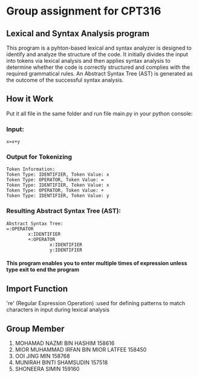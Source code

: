 # Group assignment for CPT316
   
## Lexical and Syntax Analysis program

This program is a pyhton-based lexical and syntax analyzer is designed to identify and analyze the structure of the code. It initially divides the input into tokens via lexical analysis and then applies syntax analysis to determine whether the code is correctly structured and complies with the required grammatical rules. An Abstract Syntax Tree (AST) is generated as the outcome of the successful syntax analysis.

## How it Work
Put it all file in the same folder and run file main.py in your python console:

### Input:
```
x=x+y
```

### Output for Tokenizing
```
Token Information:
Token Type: IDENTIFIER, Token Value: x
Token Type: OPERATOR, Token Value: =
Token Type: IDENTIFIER, Token Value: x
Token Type: OPERATOR, Token Value: +
Token Type: IDENTIFIER, Token Value: y
```

### Resulting Abstract Syntax Tree (AST):

```
Abstract Syntax Tree:
=:OPERATOR
        x:IDENTIFIER
        +:OPERATOR
                x:IDENTIFIER
                y:IDENTIFIER
```

#### This program enables you to enter multiple times of expression unless type exit to end the program

## Import Function
're' (Regular Expression Operation) :used for defining patterns to match characters in input during lexical analysis

## Group Member
1) MOHAMAD NAZMI BIN HASHIM 158616 
2) MIOR MUHAMMAD IRFAN BIN MIOR LATFEE 158450 
3) OOI JING MIN 158768 
4) MUNIRAH BINTI SHAMSUDIN 157518 
5) SHONEERA SIMIN 159160




